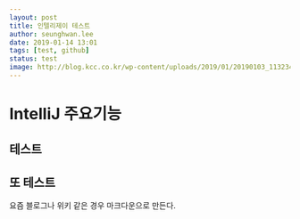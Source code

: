 ```yaml
---
layout: post
title: 인텔리제이 테스트
author: seunghwan.lee
date: 2019-01-14 13:01
tags: [test, github]
status: test
image: http://blog.kcc.co.kr/wp-content/uploads/2019/01/20190103_113234-1.png
---
```


# IntelliJ 주요기능
## 테스트
## 또 테스트

요즘 블로그나 위키 같은 경우 마크다운으로 만든다.